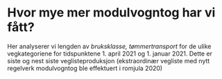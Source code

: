 
# Hvor mye mer modulvogntog har vi fått? 


Her analyserer vi lengden av _bruksklasse, tømmertransport_ for de ulike vegkategoriene for tidspunktene 1. april 2021 og 1. januar 2021. Dette er siste og nest siste veglisteproduksjon (ekstraordinær vegliste med nytt regelverk modulvogntog ble effektuert i romjula 2020)


